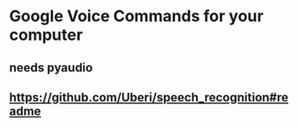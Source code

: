 # Google Voice Commands for your computer


## needs pyaudio

## https://github.com/Uberi/speech_recognition#readme